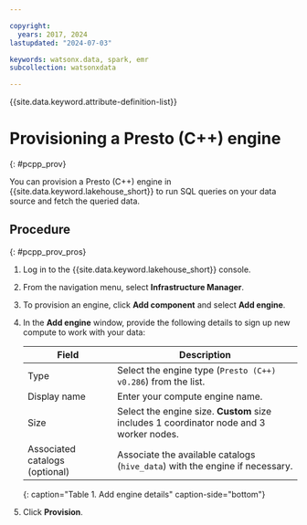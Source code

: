 ```yaml
---

copyright:
  years: 2017, 2024
lastupdated: "2024-07-03"

keywords: watsonx.data, spark, emr
subcollection: watsonxdata

---
```


{{site.data.keyword.attribute-definition-list}}

# Provisioning a Presto (C++) engine
{: #pcpp_prov}

You can provision a Presto (C++) engine in {{site.data.keyword.lakehouse_short}} to run SQL queries on your data source and fetch the queried data.

## Procedure
{: #pcpp_prov_pros}

1. Log in to the {{site.data.keyword.lakehouse_short}} console.
1. From the navigation menu, select **Infrastructure Manager**.
1. To provision an engine, click **Add component** and select **Add engine**.
1. In the **Add engine** window, provide the following details to sign up new compute to work with your data:

    | Field | Description |
    | --- | --- |
    | Type | Select the engine type (`Presto (C++) v0.286`) from the list. |
    | Display name | Enter your compute engine name. |
    | Size | Select the engine size. **Custom** size includes 1 coordinator node and 3 worker nodes. |
    | Associated catalogs (optional) | Associate the available catalogs (`hive_data`) with the engine if necessary. |
    {: caption="Table 1. Add engine details" caption-side="bottom"}

1. Click **Provision**.
